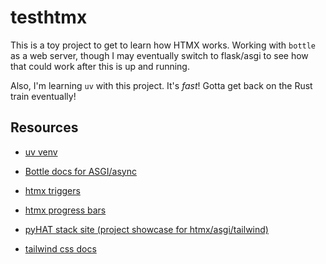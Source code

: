 # testhtmx

This is a toy project to get to learn how HTMX works. Working with `bottle` as a web server, though I may eventually switch to flask/asgi to see how that could work after this is up and running.

Also, I'm learning `uv` with this project. It's _fast_! Gotta get back on the Rust train eventually! 

## Resources

- [uv venv](https://docs.astral.sh/uv/pip/environments/#creating-a-virtual-environment)

- [Bottle docs for ASGI/async](https://bottlepy.org/docs/dev/async.html)
- [htmx triggers](https://htmx.org/docs/#triggers)
- [htmx progress bars](https://htmx.org/examples/progress-bar/)
- [pyHAT stack site (project showcase for htmx/asgi/tailwind)](https://github.com/PyHAT-stack/awesome-python-htmx?tab=readme-ov-file)
- [tailwind css docs](https://tailwindcss.com/docs/installation)